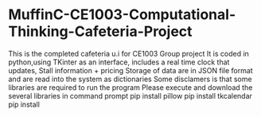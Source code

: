 # MuffinC-CE1003-Computational-Thinking-Cafeteria-Project
This is the completed cafeteria u.i for CE1003 Group project
It is coded in python,using TKinter as an interface, includes a real time clock that updates, Stall information + pricing
Storage of data are in JSON file format and are read into the system as dictionaries
Some disclamers is that some libraries are required to run the program 
Please execute and download the several libraries in command prompt
pip install pillow
pip install tkcalendar 
pip install
